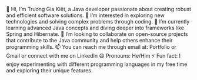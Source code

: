 👋 Hi, I’m Trương Gia Kiệt, a Java developer passionate about creating robust and efficient software solutions.
👀 I’m interested in exploring new technologies and solving complex problems through coding.
🌱 I’m currently learning advanced Java concepts and diving deeper into frameworks like Spring and Hibernate.
💞️ I’m looking to collaborate on open-source projects that contribute to the Java community and help others enhance their programming skills.
📫 You can reach me through email at: Portfolio or Gmail or connect with me on LinkedIn
😄 Pronouns: He/Him
⚡ Fun fact: I enjoy experimenting with different programming languages in my free time and exploring their unique features.
